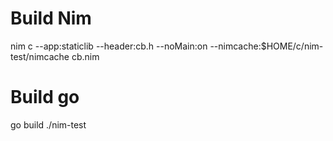 # Build Nim
nim c --app:staticlib --header:cb.h --noMain:on --nimcache:$HOME/c/nim-test/nimcache cb.nim

# Build go
go build
./nim-test
